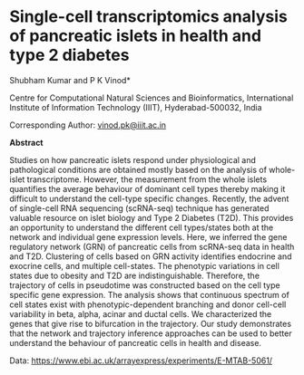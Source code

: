 # Single-cell transcriptomics analysis of pancreatic islets in health and type 2 diabetes

Shubham Kumar and P K Vinod*

Centre for Computational Natural Sciences and Bioinformatics, International Institute of Information Technology (IIIT), Hyderabad-500032, India

Corresponding Author: vinod.pk@iiit.ac.in

**Abstract**

Studies on how pancreatic islets respond under physiological and pathological conditions are obtained mostly based on the analysis of whole-islet transcriptome. However, the measurement from the whole islets quantifies the average behaviour of dominant cell types thereby making it difficult to understand the cell-type specific changes. Recently, the advent of single-cell RNA sequencing (scRNA-seq) technique has generated valuable resource on islet biology and Type 2 Diabetes (T2D). This provides an opportunity to understand the different cell types/states both at the network and individual gene expression levels. Here, we inferred the gene regulatory network (GRN) of pancreatic cells from scRNA-seq data in health and T2D. Clustering of cells based on GRN activity identifies endocrine and exocrine cells, and multiple cell-states. The phenotypic variations in cell states due to obesity and T2D are indistinguishable. Therefore, the trajectory of cells in pseudotime was constructed based on the cell type specific gene expression. The analysis shows that continuous spectrum of cell states exist with phenotypic-dependent branching and donor cell-cell variability in beta, alpha, acinar and ductal cells. We characterized the genes that give rise to bifurcation in the trajectory. Our study demonstrates that the network and trajectory inference approaches can be used to better understand the behaviour of pancreatic cells in health and disease.

Data: https://www.ebi.ac.uk/arrayexpress/experiments/E-MTAB-5061/
